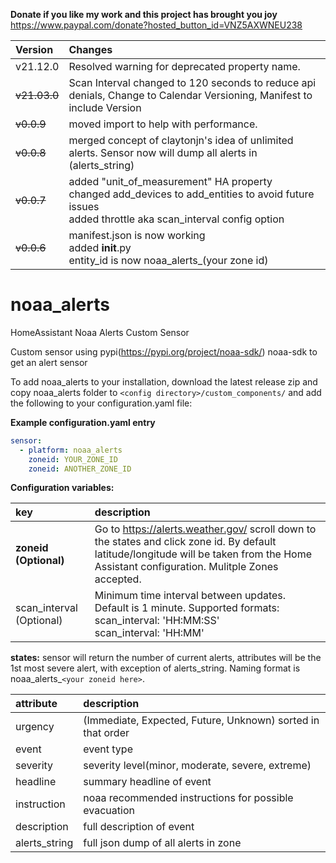 **Donate if you like my work and this project has brought you joy**
https://www.paypal.com/donate?hosted_button_id=VNZ5AXWNEU238

Version | Changes
:--- | :---
v21.12.0 | Resolved warning for deprecated property name.
<strike>v21.03.0 | Scan Interval changed to 120 seconds to reduce api denials, Change to Calendar Versioning, Manifest to include Version
<strike>v0.0.9 | moved import to help with performance.
<strike>v0.0.8 | merged concept of claytonjn's idea of unlimited alerts. Sensor now will dump all alerts in (alerts_string)
<strike>v0.0.7 | added "unit_of_measurement" HA property<br>changed add_devices to add_entities to avoid future issues<br>added throttle aka scan_interval config option
<strike>v0.0.6 | manifest.json is now working<br>added __init__.py<br>entity_id is now noaa_alerts_(your zone id)

# noaa_alerts
HomeAssistant Noaa Alerts Custom Sensor

Custom sensor using pypi(https://pypi.org/project/noaa-sdk/) noaa-sdk to get an alert sensor

To add noaa_alerts to your installation, download the latest release zip and copy noaa_alerts folder to `<config directory>/custom_components/` and add the following to your configuration.yaml file:

**Example configuration.yaml entry**
```yaml
sensor:
  - platform: noaa_alerts
    zoneid: YOUR_ZONE_ID
    zoneid: ANOTHER_ZONE_ID
```
**Configuration variables:**  

key | description  
:--- | :---  
**zoneid (Optional)** | Go to https://alerts.weather.gov/ scroll down to the states and click zone id. By default latitude/longitude will be taken from the Home Assistant configuration. Mulitple Zones accepted. 
scan_interval (Optional) |  Minimum time interval between updates. Default is 1 minute. Supported formats:<br>scan_interval: 'HH:MM:SS'<br>scan_interval: 'HH:MM'


**states:** sensor will return the number of current alerts, attributes will be the 1st most severe alert, with exception of alerts_string. Naming format is noaa_alerts_```<your zoneid here>```.

attribute | description  
:--- | :---  
urgency | (Immediate, Expected, Future, Unknown) sorted in that order
event | event type
severity | severity level(minor, moderate, severe, extreme)
headline | summary headline of event
instruction | noaa recommended instructions for possible evacuation
description | full description of event
alerts_string | full json dump of all alerts in zone

